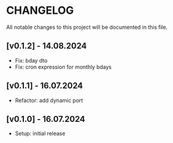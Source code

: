# CHANGELOG

All notable changes to this project will be documented in this file.

## [v0.1.2] - 14.08.2024
- Fix: bday dto
- Fix: cron expression for monthly bdays

## [v0.1.1] - 16.07.2024
- Refactor: add dynamic port

## [v0.1.0] - 16.07.2024
- Setup: initial release
